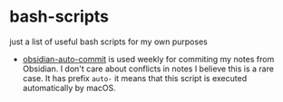 # bash-scripts
just a list of useful bash scripts for my own purposes
- [obsidian-auto-commit](https://github.com/epic-dev/bash-scripts/blob/master/obsidian-notes-auto-commit.sh) is used weekly for commiting my notes from Obsidian. I don't care about conflicts in notes I believe this is a rare case. It has prefix `auto-` it means that this script is executed automatically by macOS.
